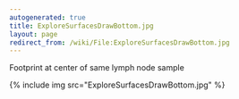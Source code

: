 ```yaml
---
autogenerated: true
title: ExploreSurfacesDrawBottom.jpg
layout: page
redirect_from: /wiki/File:ExploreSurfacesDrawBottom.jpg
---
```


Footprint at center of same lymph node sample

{% include img src="ExploreSurfacesDrawBottom.jpg" %}
